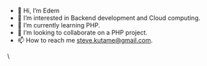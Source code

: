 - 👋 Hi, I’m Edem
- 👀 I’m interested in Backend development and Cloud computing.
- 🌱 I’m currently learning PHP.
- 💞️ I’m looking to collaborate on a PHP project.
- 📫 How to reach me steve.kutame@gmail.com.

<!---
JFK-Edem/JFK-Edem is a ✨ special ✨ repository because its `README.md` (this file) appears on your GitHub profile.
You can click the Preview link to take a look at your changes.
--->
\
